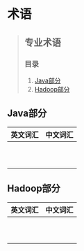 # 术语

> ## 专业术语
> ### 目录
> 1. [Java部分](./#java-part)
> 2. [Hadoop部分](./#hadoop-part)

## <a name="java-part">Java部分
| 英文词汇 | 中文词汇 |
|:--------:|:--------:|
|||
|||
|||
|||
|||
|||
|||
|||
|||
|||


## <a name="hadoop-part">Hadoop部分
| 英文词汇 | 中文词汇 |
|:--------:|:--------:|
|||
|||
|||
|||
|||
|||
|||
|||
|||
|||